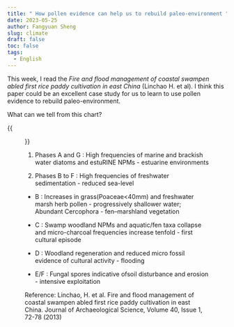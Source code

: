 ```yaml
---
title: " How pollen evidence can help us to rebuild paleo-environment "
date: 2023-05-25
author: Fangyuan Sheng
slug: climate
draft: false
toc: false
tags:
  - English
---
```


This week, I read the *Fire and flood management of coastal swampen abled first rice paddy cultivation in east China* (Linchao H. et al). I think this paper could be an excellent case study for us to learn to use pollen evidence to rebuild paleo-environment.

What can we tell from this chart? 

 {{<figure src="https://hellenshengfy.github.io/pollen.png" title=" I edited the chart from the paper for better illustration">}}


1. Phases A and G : High frequencies of marine and brackish water diatoms and estuRINE NPMs - estuarine environments
  
2. Phases B to F : High frequencies of freshwater sedimentation - reduced sea-level
  - B : Increases in grass(Poaceae<40mm) and freshwater marsh herb pollen - progressively shallower water; Abundant Cercophora - fen–marshland vegetation
  
  - C : Swamp woodland NPMs and aquatic/fen taxa collapse and micro-charcoal frequencies increase tenfold - first cultural episode
  
  - D : Woodland regeneration and reduced micro fossil evidence of cultural activity - flooding
                                         
  - E/F : Fungal spores indicative ofsoil disturbance and erosion - intensive exploitation


Reference: Linchao, H. et al. Fire and flood management of coastal swampen abled first rice paddy cultivation in east China. Journal of Archaeological Science, Volume 40, Issue 1, 72-78 (2013)
